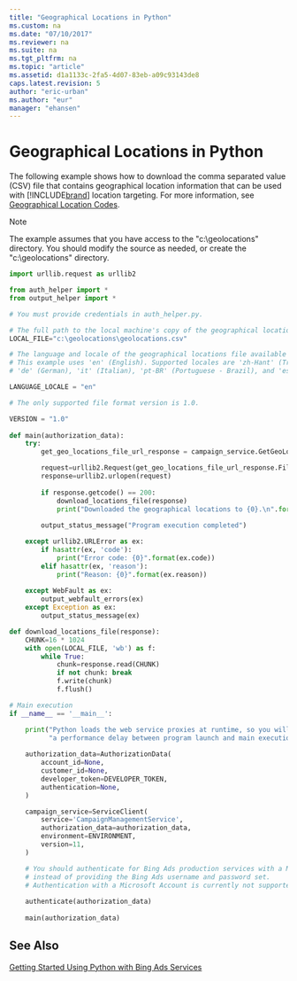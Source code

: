 ```yaml
---
title: "Geographical Locations in Python"
ms.custom: na
ms.date: "07/10/2017"
ms.reviewer: na
ms.suite: na
ms.tgt_pltfrm: na
ms.topic: "article"
ms.assetid: d1a1133c-2fa5-4d07-83eb-a09c93143de8
caps.latest.revision: 5
author: "eric-urban"
ms.author: "eur"
manager: "ehansen"
---
```

# Geographical Locations in Python
The following example shows how to download the comma separated value (CSV) file that contains geographical location information 
 that can be used with [!INCLUDE[brand](../../concepts/includes/brand.md)] location targeting. For more information, see [Geographical Location Codes](../../concepts/api-reference/geographical-location-codes.md).

> [!NOTE]
> The example assumes that you have access to the "c:\geolocations" directory. You should modify the source as needed, or create the "c:\geolocations" directory.

```python
import urllib.request as urllib2

from auth_helper import *
from output_helper import *

# You must provide credentials in auth_helper.py.

# The full path to the local machine's copy of the geographical locations file.
LOCAL_FILE="c:\geolocations\geolocations.csv"

# The language and locale of the geographical locations file available for download.
# This example uses 'en' (English). Supported locales are 'zh-Hant' (Traditional Chinese), 'en' (English), 'fr' (French), 
# 'de' (German), 'it' (Italian), 'pt-BR' (Portuguese - Brazil), and 'es' (Spanish). 

LANGUAGE_LOCALE = "en"

# The only supported file format version is 1.0. 

VERSION = "1.0"
       
def main(authorization_data):    
    try:
        get_geo_locations_file_url_response = campaign_service.GetGeoLocationsFileUrl(VERSION, LANGUAGE_LOCALE)

        request=urllib2.Request(get_geo_locations_file_url_response.FileUrl)
        response=urllib2.urlopen(request)
                
        if response.getcode() == 200:
            download_locations_file(response)
            print("Downloaded the geographical locations to {0}.\n".format(LOCAL_FILE))
        
        output_status_message("Program execution completed")

    except urllib2.URLError as ex:
        if hasattr(ex, 'code'):
            print("Error code: {0}".format(ex.code))
        elif hasattr(ex, 'reason'):
            print("Reason: {0}".format(ex.reason))
        
    except WebFault as ex:
        output_webfault_errors(ex)
    except Exception as ex:
        output_status_message(ex)

def download_locations_file(response):
    CHUNK=16 * 1024
    with open(LOCAL_FILE, 'wb') as f:
        while True:
            chunk=response.read(CHUNK)
            if not chunk: break
            f.write(chunk)
            f.flush()

# Main execution
if __name__ == '__main__':

    print("Python loads the web service proxies at runtime, so you will observe " \
          "a performance delay between program launch and main execution...\n")
    
    authorization_data=AuthorizationData(
        account_id=None,
        customer_id=None,
        developer_token=DEVELOPER_TOKEN,
        authentication=None,
    )

    campaign_service=ServiceClient(
        service='CampaignManagementService', 
        authorization_data=authorization_data, 
        environment=ENVIRONMENT,
        version=11,
    )

    # You should authenticate for Bing Ads production services with a Microsoft Account, 
    # instead of providing the Bing Ads username and password set. 
    # Authentication with a Microsoft Account is currently not supported in Sandbox.
        
    authenticate(authorization_data)
        
    main(authorization_data)
```

## See Also
[Getting Started Using Python with Bing Ads Services](../../concepts/get-started/getting-started-using-python-with-bing-ads-services.md)  

